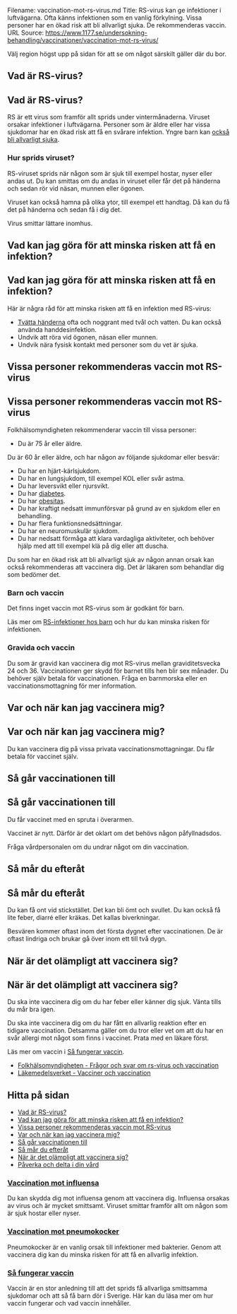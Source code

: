 Filename: vaccination-mot-rs-virus.md
Title: RS-virus kan ge infektioner i luftvägarna. Ofta känns infektionen som en vanlig förkylning. Vissa personer har en ökad risk att bli allvarligt sjuka. De rekommenderas vaccin.
URL Source: https://www.1177.se/undersokning-behandling/vaccinationer/vaccination-mot-rs-virus/

Välj region högst upp på sidan för att se om något särskilt gäller där du bor.

Vad är RS-virus?
----------------

Vad är RS-virus?
----------------

RS är ett virus som framför allt sprids under vintermånaderna. Viruset orsakar infektioner i luftvägarna. Personer som är äldre eller har vissa sjukdomar har en ökad risk att få en svårare infektion. Yngre barn kan [också bli allvarligt sjuka](https://www.1177.se/sjukdomar--besvar/lungor-och-luftvagar/inflammation-och-infektion-ilungor-och-luftror/rs-virus-hos-barn/).

### Hur sprids viruset?

RS-viruset sprids när någon som är sjuk till exempel hostar, nyser eller andas ut. Du kan smittas om du andas in viruset eller får det på händerna och sedan rör vid näsan, munnen eller ögonen.

Viruset kan också hamna på olika ytor, till exempel ett handtag. Då kan du få det på händerna och sedan få i dig det.

Virus smittar lättare inomhus.

Vad kan jag göra för att minska risken att få en infektion?
-----------------------------------------------------------

Vad kan jag göra för att minska risken att få en infektion?
-----------------------------------------------------------

Här är några råd för att minska risken att få en infektion med RS-virus:

*   [Tvätta händerna](https://www.1177.se/barn--gravid/vard-och-stod-for-barn/for-dig-som-ar-barn-eller-ung/film-sa-tvattar-du-handerna/) ofta och noggrant med tvål och vatten. Du kan också använda handdesinfektion.
*   Undvik att röra vid ögonen, näsan eller munnen.
*   Undvik nära fysisk kontakt med personer som du vet är sjuka.

Vissa personer rekommenderas vaccin mot RS-virus
------------------------------------------------

Vissa personer rekommenderas vaccin mot RS-virus
------------------------------------------------

Folkhälsomyndigheten rekommenderar vaccin till vissa personer:

*   Du är 75 år eller äldre. 

Du är 60 år eller äldre, och har någon av följande sjukdomar eller besvär:

*   Du har en hjärt-kärlsjukdom.
*   Du har en lungsjukdom, till exempel KOL eller svår astma.
*   Du har leversvikt eller njursvikt.
*   Du har [diabetes](https://www.1177.se/sjukdomar--besvar/diabetes/).
*   Du har [obesitas](https://www.1177.se/sjukdomar--besvar/hormoner/obesitas--fetma-och-overvikt/obesitas--fetma-och-overvikt-hos-vuxna/).
*   Du har kraftigt nedsatt immunförsvar på grund av en sjukdom eller en behandling.
*   Du har flera funktionsnedsättningar.
*   Du har en neuromuskulär sjukdom.
*   Du har nedsatt förmåga att klara vardagliga aktiviteter, och behöver hjälp med att till exempel klä på dig eller att duscha.

Du som har en ökad risk att bli allvarligt sjuk av någon annan orsak kan också rekommenderas att vaccinera dig. Det är läkaren som behandlar dig som bedömer det.

### Barn och vaccin

Det finns inget vaccin mot RS-virus som är godkänt för barn.

Läs mer om [RS-infektioner hos barn](https://www.1177.se/sjukdomar--besvar/lungor-och-luftvagar/inflammation-och-infektion-ilungor-och-luftror/rs-virus-hos-barn/) och hur du kan minska risken för infektionen.

### Gravida och vaccin

Du som är gravid kan vaccinera dig mot RS-virus mellan graviditetsvecka 24 och 36. Vaccinationen ger skydd för barnet tills hen blir sex månader. Du behöver själv betala för vaccinationen. Fråga en barnmorska eller en vaccinationsmottagning för mer information.

Var och när kan jag vaccinera mig?
----------------------------------

Var och när kan jag vaccinera mig?
----------------------------------

Du kan vaccinera dig på vissa privata vaccinationsmottagningar. Du får betala för vaccinet själv.

Så går vaccinationen till
-------------------------

Så går vaccinationen till
-------------------------

Du får vaccinet med en spruta i överarmen.

Vaccinet är nytt. Därför är det oklart om det behövs någon påfyllnadsdos.

Fråga vårdpersonalen om du undrar något om din vaccination.

Så mår du efteråt
-----------------

Så mår du efteråt
-----------------

Du kan få ont vid stickstället. Det kan bli ömt och svullet. Du kan också få lite feber, diarré eller kräkas. Det kallas biverkningar.

Besvären kommer oftast inom det första dygnet efter vaccinationen. De är oftast lindriga och brukar gå över inom ett till två dygn.

När är det olämpligt att vaccinera sig?
---------------------------------------

När är det olämpligt att vaccinera sig?
---------------------------------------

Du ska inte vaccinera dig om du har feber eller känner dig sjuk. Vänta tills du mår bra igen.

Du ska inte vaccinera dig om du har fått en allvarlig reaktion efter en tidigare vaccination. Detsamma gäller om du tror eller vet om att du har en svår allergi mot något som finns i vaccinet. Prata med en läkare först.

Läs mer om vaccin i [Så fungerar vaccin](https://www.1177.se/sjukdomar--besvar/lungor-och-luftvagar/inflammation-och-infektion-ilungor-och-luftror/om-covid-19--coronavirus/om-vaccin-mot-covid-19/sa-fungerar-vaccin/).

*   [Folkhälsomyndigheten - Frågor och svar om rs-virus och vaccination](https://www.1177.se/lankbiblioteket/nationella-lankar/f/www.folkhalsomyndigheten.se/folkhalsomyndigheten---fragor-och-svar-om-rs-virus-och-vaccination/)
*   [Läkemedelsverket - Vacciner och vaccination](https://www.1177.se/lankbiblioteket/nationella-lankar/l/lakemedelsverket/lakemedelsverket---vacciner-och-vaccination/)

Hitta på sidan
--------------

*   [Vad är RS-virus?](https://www.1177.se/undersokning-behandling/vaccinationer/vaccination-mot-rs-virus/#section-187454)
*   [Vad kan jag göra för att minska risken att få en infektion?](https://www.1177.se/undersokning-behandling/vaccinationer/vaccination-mot-rs-virus/#section-187455)
*   [Vissa personer rekommenderas vaccin mot RS-virus](https://www.1177.se/undersokning-behandling/vaccinationer/vaccination-mot-rs-virus/#section-187458)
*   [Var och när kan jag vaccinera mig?](https://www.1177.se/undersokning-behandling/vaccinationer/vaccination-mot-rs-virus/#section-187459)
*   [Så går vaccinationen till](https://www.1177.se/undersokning-behandling/vaccinationer/vaccination-mot-rs-virus/#section-187463)
*   [Så mår du efteråt](https://www.1177.se/undersokning-behandling/vaccinationer/vaccination-mot-rs-virus/#section-187464)
*   [När är det olämpligt att vaccinera sig?](https://www.1177.se/undersokning-behandling/vaccinationer/vaccination-mot-rs-virus/#section-187465)
*   [Påverka och delta i din vård](https://www.1177.se/undersokning-behandling/vaccinationer/vaccination-mot-rs-virus/#section-187466)

### [Vaccination mot influensa](https://www.1177.se/undersokning-behandling/vaccinationer/vaccination-mot-influensa/)

Du kan skydda dig mot influensa genom att vaccinera dig. Influensa orsakas av virus och är mycket smittsamt. Viruset smittar framför allt om någon som är sjuk hostar eller nyser.

### [Vaccination mot pneumokocker](https://www.1177.se/undersokning-behandling/vaccinationer/vaccination-mot-pneumokocker4/)

Pneumokocker är en vanlig orsak till infektioner med bakterier. Genom att vaccinera dig kan du minska risken för att få en allvarlig infektion.

### [Så fungerar vaccin](https://www.1177.se/undersokning-behandling/vaccinationer/sa-fungerar-vaccin/)

Vaccin är en stor anledning till att det sprids få allvarliga smittsamma sjukdomar och att så få barn dör i Sverige. Här kan du läsa mer om hur vaccin fungerar och vad vaccin innehåller.